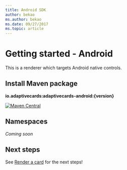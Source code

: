 ```yaml
---
title: Android SDK
author: bekao
ms.author: bekao
ms.date: 09/27/2017
ms.topic: article
---
```


# Getting started - Android

This is a renderer which targets Android native controls.

## Install Maven package

**io.adaptivecards:adaptivecards-android:{version}**

[![Maven Central](https://img.shields.io/maven-central/v/io.adaptivecards/adaptivecards-android.svg)](https://search.maven.org/#search%7Cga%7C1%7Ca%3A%22adaptivecards-android%22)

## Namespaces

*Coming soon*

## Next steps

See [Render a card](render-a-card.md) for the next steps!
